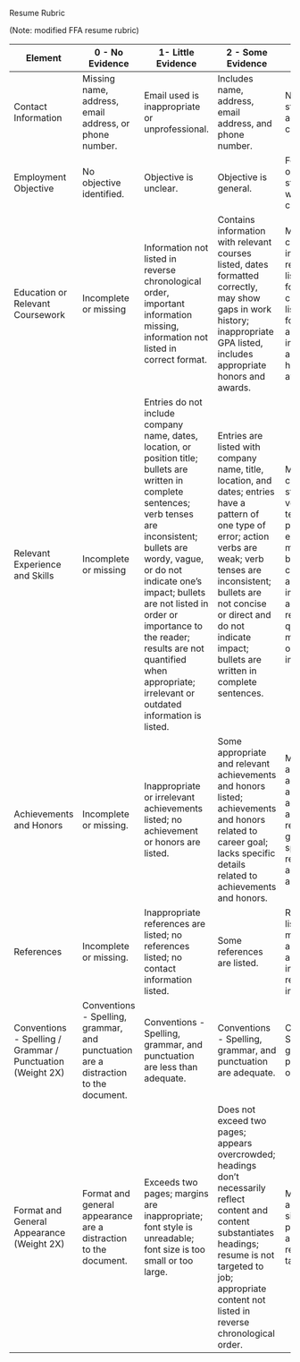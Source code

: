Resume Rubric

(Note: modified FFA resume rubric)

| Element | 0 - No Evidence | 1- Little Evidence | 2 - Some Evidence | 3 - Evidence | 4 - Ample Evidence | Points |
| ------- | --------------- | ------------------ | ----------------- | ------------ | ------------------ | ------ |
| Contact Information | Missing name, address, email address, or phone number. | Email used is inappropriate or unprofessional. | Includes name, address, email address, and phone number. | Name does not stand out; email address is too casual. | Includes name, address, email address, and phone number; name stands out on resume; provides professional e-mail address. |   |
| Employment Objective | No objective identified. | Objective is unclear. | Objective is general. | Focused objective that states what you want from the company. | Focused objective that states how employee will help company achieve its goals. |   |
| Education or Relevant Coursework | Incomplete or missing | Information not listed in reverse chronological order, important information missing, information not listed in correct format. | Contains information  with relevant courses listed, dates formatted correctly, may show gaps in work history; inappropriate GPA listed, includes appropriate honors and awards. | Mostly contains complete information with relevant courses listed, dates formatted correctly, GPA listed in correct format (if appropriate), includes appropriate honors and awards. | Contains complete information with relevant courses listed, dates formatted correctly, GPA listed in correct format (if appropriate), includes appropriate honors and awards. |   |
| Relevant Experience and Skills | Incomplete or missing | Entries do not include company name, dates, location, or position title; bullets are written in complete sentences; verb tenses are inconsistent; bullets are wordy, vague, or do not indicate one’s impact; bullets are not listed in order or importance to the reader; results are not quantified when appropriate; irrelevant or outdated information is listed. | Entries are listed with company name, title, location, and dates; entries have a pattern of one type of error; action verbs are weak; verb tenses are inconsistent; bullets are not concise or direct and do not indicate impact; bullets are written in complete sentences. | Most entries are complete using strong action verbs and correct tense; personal pronouns and extraneous words mostly omitted; bullets mostly concise, direct, and indicate one’s impact / accomplishments; results mostly quantified; bullets mostly listed in order of importance. | Entries are listed with company name, title, location, and dates; strong action verbs used with correct verb tense; personal pronouns and extraneous words are omitted; bullets are concise, direct and indicate one’s impact/accomplishments; results are quantified; bullets are listed in order of importance. |   |
| Achievements and Honors | Incomplete or missing. | Inappropriate or irrelevant achievements listed; no achievement or honors are listed. | Some appropriate and relevant achievements and honors listed; achievements and honors related to career goal; lacks specific details related to achievements and honors. | Many appropriate and relevant achievements and honors listed; achievements and honors related to career goal; provides specific details related to achievements and honors. | Appropriate and relevant achievements and honors listed; achievements and honors related to career goal; provides specific details related to achievements and honors. |   |
| References | Incomplete or missing. | Inappropriate references are listed; no references listed; no contact information listed. | Some references are listed. | References are listed, but not all may be appropriate or not all contact information for references is included. | Listed appropriate references and provided complete contact information for references. |   |
| Conventions - Spelling / Grammar / Punctuation  (Weight 2X) | Conventions - Spelling, grammar, and punctuation are a distraction to the document. | Conventions - Spelling, grammar, and punctuation are less than adequate. | Conventions - Spelling, grammar, and punctuation are adequate. | Conventions – Spelling, grammar, and punctuation are of good quality. | Conventions - Spelling, grammar, and punctuation are extremely high quality. |   |
| Format and General Appearance  (Weight 2X) | Format and general appearance are a distraction to the document. | Exceeds two pages; margins are inappropriate; font style is unreadable; font size is too small or too large. | Does not exceed two pages; appears overcrowded; headings don’t necessarily reflect content and content substantiates headings; resume is not targeted to job; appropriate content not listed in reverse chronological order. | Margins are acceptable; font size (10-12 point) and style are readable; resume is targeted to job. | Does not exceed two pages without overcrowding; margins are acceptable; font size (10-12 point) and style is readable; headings reflect content and content substantiates headings; resume is targeted to job; appropriate content listed in reverse chronological order. |   |
